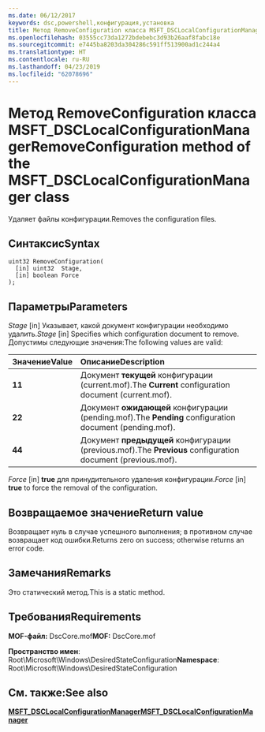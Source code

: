 ```yaml
---
ms.date: 06/12/2017
keywords: dsc,powershell,конфигурация,установка
title: Метод RemoveConfiguration класса MSFT_DSCLocalConfigurationManager
ms.openlocfilehash: 03555cc73da1272bdebebc3d93b26aaf8fabc18e
ms.sourcegitcommit: e7445ba8203da304286c591ff513900ad1c244a4
ms.translationtype: HT
ms.contentlocale: ru-RU
ms.lasthandoff: 04/23/2019
ms.locfileid: "62078696"
---
```

# <a name="removeconfiguration-method-of-the-msftdsclocalconfigurationmanager-class"></a><span data-ttu-id="c3d87-103">Метод RemoveConfiguration класса MSFT_DSCLocalConfigurationManager</span><span class="sxs-lookup"><span data-stu-id="c3d87-103">RemoveConfiguration method of the MSFT_DSCLocalConfigurationManager class</span></span>

<span data-ttu-id="c3d87-104">Удаляет файлы конфигурации.</span><span class="sxs-lookup"><span data-stu-id="c3d87-104">Removes the configuration files.</span></span>

## <a name="syntax"></a><span data-ttu-id="c3d87-105">Синтаксис</span><span class="sxs-lookup"><span data-stu-id="c3d87-105">Syntax</span></span>

```mof
uint32 RemoveConfiguration(
  [in] uint32  Stage,
  [in] boolean Force
);
```

## <a name="parameters"></a><span data-ttu-id="c3d87-106">Параметры</span><span class="sxs-lookup"><span data-stu-id="c3d87-106">Parameters</span></span>

<span data-ttu-id="c3d87-107">*Stage* \[in\] Указывает, какой документ конфигурации необходимо удалить.</span><span class="sxs-lookup"><span data-stu-id="c3d87-107">*Stage* \[in\] Specifies which configuration document to remove.</span></span> <span data-ttu-id="c3d87-108">Допустимы следующие значения:</span><span class="sxs-lookup"><span data-stu-id="c3d87-108">The following values are valid:</span></span>

|<span data-ttu-id="c3d87-109">Значение</span><span class="sxs-lookup"><span data-stu-id="c3d87-109">Value</span></span> |<span data-ttu-id="c3d87-110">Описание</span><span class="sxs-lookup"><span data-stu-id="c3d87-110">Description</span></span> |
|:--- |:---|
|<span data-ttu-id="c3d87-111">**1**</span><span class="sxs-lookup"><span data-stu-id="c3d87-111">**1**</span></span> | <span data-ttu-id="c3d87-112">Документ **текущей** конфигурации (current.mof).</span><span class="sxs-lookup"><span data-stu-id="c3d87-112">The **Current** configuration document (current.mof).</span></span> |
|<span data-ttu-id="c3d87-113">**2**</span><span class="sxs-lookup"><span data-stu-id="c3d87-113">**2**</span></span> | <span data-ttu-id="c3d87-114">Документ **ожидающей** конфигурации (pending.mof).</span><span class="sxs-lookup"><span data-stu-id="c3d87-114">The **Pending** configuration document (pending.mof).</span></span>  |
|<span data-ttu-id="c3d87-115">**4**</span><span class="sxs-lookup"><span data-stu-id="c3d87-115">**4**</span></span> | <span data-ttu-id="c3d87-116">Документ **предыдущей** конфигурации (previous.mof).</span><span class="sxs-lookup"><span data-stu-id="c3d87-116">The **Previous** configuration document (previous.mof).</span></span> |

<span data-ttu-id="c3d87-117">*Force* \[in\] **true** для принудительного удаления конфигурации.</span><span class="sxs-lookup"><span data-stu-id="c3d87-117">*Force* \[in\] **true** to force the removal of the configuration.</span></span>

## <a name="return-value"></a><span data-ttu-id="c3d87-118">Возвращаемое значение</span><span class="sxs-lookup"><span data-stu-id="c3d87-118">Return value</span></span>

<span data-ttu-id="c3d87-119">Возвращает нуль в случае успешного выполнения; в противном случае возвращает код ошибки.</span><span class="sxs-lookup"><span data-stu-id="c3d87-119">Returns zero on success; otherwise returns an error code.</span></span>

## <a name="remarks"></a><span data-ttu-id="c3d87-120">Замечания</span><span class="sxs-lookup"><span data-stu-id="c3d87-120">Remarks</span></span>

<span data-ttu-id="c3d87-121">Это статический метод.</span><span class="sxs-lookup"><span data-stu-id="c3d87-121">This is a static method.</span></span>

## <a name="requirements"></a><span data-ttu-id="c3d87-122">Требования</span><span class="sxs-lookup"><span data-stu-id="c3d87-122">Requirements</span></span>

<span data-ttu-id="c3d87-123">**MOF-файл:** DscCore.mof</span><span class="sxs-lookup"><span data-stu-id="c3d87-123">**MOF:** DscCore.mof</span></span>

<span data-ttu-id="c3d87-124">**Пространство имен**: Root\Microsoft\Windows\DesiredStateConfiguration</span><span class="sxs-lookup"><span data-stu-id="c3d87-124">**Namespace**: Root\Microsoft\Windows\DesiredStateConfiguration</span></span>

## <a name="see-also"></a><span data-ttu-id="c3d87-125">См. также:</span><span class="sxs-lookup"><span data-stu-id="c3d87-125">See also</span></span>

[<span data-ttu-id="c3d87-126">**MSFT_DSCLocalConfigurationManager**</span><span class="sxs-lookup"><span data-stu-id="c3d87-126">**MSFT_DSCLocalConfigurationManager**</span></span>](msft-dsclocalconfigurationmanager.md)